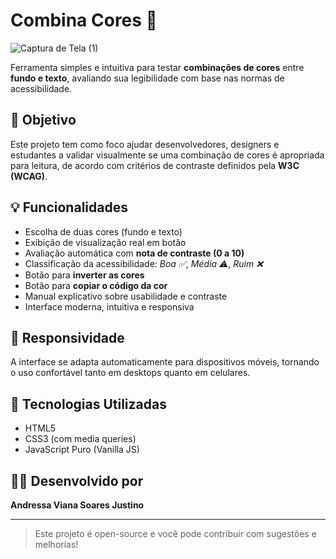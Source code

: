 # Combina Cores 🎨

![Captura de Tela (1)](https://github.com/user-attachments/assets/2b5ca161-ac52-4a49-bbe0-1bdbd38c7ae0)


Ferramenta simples e intuitiva para testar **combinações de cores** entre **fundo e texto**, avaliando sua legibilidade com base nas normas de acessibilidade.

## 🧠 Objetivo

Este projeto tem como foco ajudar desenvolvedores, designers e estudantes a validar visualmente se uma combinação de cores é apropriada para leitura, de acordo com critérios de contraste definidos pela **W3C (WCAG)**.

## 💡 Funcionalidades

- Escolha de duas cores (fundo e texto)
- Exibição de visualização real em botão
- Avaliação automática com **nota de contraste (0 a 10)**
- Classificação da acessibilidade: _Boa ✅_, _Média ⚠️_, _Ruim ❌_
- Botão para **inverter as cores**
- Botão para **copiar o código da cor**
- Manual explicativo sobre usabilidade e contraste
- Interface moderna, intuitiva e responsiva

## 📱 Responsividade

A interface se adapta automaticamente para dispositivos móveis, tornando o uso confortável tanto em desktops quanto em celulares.

## 🚀 Tecnologias Utilizadas

- HTML5
- CSS3 (com media queries)
- JavaScript Puro (Vanilla JS)

## 🧑‍💻 Desenvolvido por

**Andressa Viana Soares Justino**

---

> Este projeto é open-source e você pode contribuir com sugestões e melhorias!
